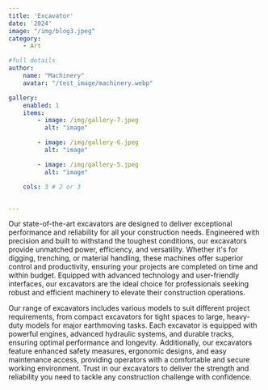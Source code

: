 ```yaml
---
title: 'Excavator'
date: '2024'
image: "/img/blog3.jpeg"
category:
    - Art

#full details
author:
    name: "Machinery"
    avatar: "/test_image/machinery.webp"

gallery:
    enabled: 1
    items:
        - image: /img/gallery-7.jpeg
          alt: "image"

        - image: /img/gallery-6.jpeg
          alt: "image"

        - image: /img/gallery-5.jpeg
          alt: "image"

    cols: 3 # 2 or 3


---
```


Our state-of-the-art excavators are designed to deliver exceptional performance and reliability for all your construction needs. Engineered with precision and built to withstand the toughest conditions, our excavators provide unmatched power, efficiency, and versatility. Whether it's for digging, trenching, or material handling, these machines offer superior control and productivity, ensuring your projects are completed on time and within budget. Equipped with advanced technology and user-friendly interfaces, our excavators are the ideal choice for professionals seeking robust and efficient machinery to elevate their construction operations.

Our range of excavators includes various models to suit different project requirements, from compact excavators for tight spaces to large, heavy-duty models for major earthmoving tasks. Each excavator is equipped with powerful engines, advanced hydraulic systems, and durable tracks, ensuring optimal performance and longevity. Additionally, our excavators feature enhanced safety measures, ergonomic designs, and easy maintenance access, providing operators with a comfortable and secure working environment. Trust in our excavators to deliver the strength and reliability you need to tackle any construction challenge with confidence.